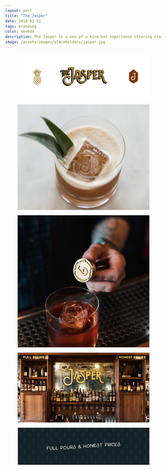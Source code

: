 ```yaml
---
layout: post
title: "The Jasper"
date: 2018-01-31
tags: branding
color: eee6d4
description: The Jasper is a one of a kind bar experience offering craft cocktails in a polished but relaxed atmosphere. Every detail in the space is designed to tell part of the brand story. An antique mirror, live edge walnut, vintage and brass accents as well as Persian rugs compliment the saturated color palette.
image: /assets/images/placeholders/jasper.jpg
---
```

<div class="container">
<figure>
  <img src="/assets/images/jasper/Jasper-brand-suite.png" alt="Placeholder"/>
</figure>
</div>

<div class="container-double">
<figure>
  <img src="/assets/images/jasper/jasper-cocktail-ice.jpg" alt="Placeholder"/>
</figure>
<figure>
  <img src="/assets/images/jasper/jasper-cocktail.jpg" alt="Placeholder"/>
</figure>
</div>

<figure class="large-img">
  <img src="/assets/images/jasper/jasper-lg.jpg" alt="Placeholder"/>
</figure>



<figure class="large-img">
  <img src="/assets/images/jasper/jasper-pattern.png" alt="Placeholder"/>
</figure>
